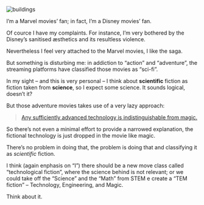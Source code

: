 ![buildings](//cacilhas.info/img/building.png)

I’m a Marvel movies’ fan; in fact, I’m a Disney movies’ fan.

Of cource I have my complaints. For instance, I’m very bothered by the Disney’s sanitised æsthetics and its resultless violence.

Nevertheless I feel very attached to the Marvel movies, I like the saga.

But something is disturbing me: in addiction to “action” and “adventure”, the streaming platforms have classified those movies as “sci-fi”.

In my sight – and this is very personal – I think about **scientific** fiction as fiction taken from **science**, so I expect some science. It sounds logical, doesn’t it?

But those adventure movies takes use of a very lazy approach:

> [Any sufficiently advanced technology is indistinguishable from magic.](http://lab.cccb.org/en/arthur-c-clarke-any-sufficiently-advanced-technology-is-indistinguishable-from-magic/)

So there’s not even a minimal effort to provide a narrowed explanation, the fictional technology is just dropped in the movie like magic.

There’s no problem in doing that, the problem is doing that and classifying it as _scientific_ fiction.

I think (again enphasis on “I”) there should be a new move class called “technological fiction”, where the science behind is not relevant; or we could take off the “Science” and the “Math” from STEM e create a “TEM fiction” – Technology, Engineering, and Magic.

Think about it.